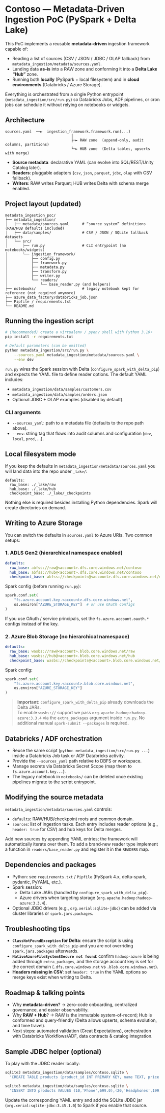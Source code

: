 # Contoso — Metadata‑Driven Ingestion PoC (PySpark + Delta Lake)

This PoC implements a reusable **metadata‑driven** ingestion framework capable of:

- Reading a list of sources (CSV / JSON / JDBC / OLAP fallback) from `metadata_ingestion/metadata/sources.yaml`.
- Landing data **as‑is** into a RAW zone and conforming it into a **Delta Lake “Hub”** zone.
- Running both **locally** (PySpark + local filesystem) and in **cloud environments** (Databricks / Azure Storage).

Everything is orchestrated from a single Python entrypoint (`metadata_ingestion/src/run.py`) so Databricks Jobs, ADF pipelines, or cron jobs can schedule it without relying on notebooks or widgets.

## Architecture

```
sources.yaml  ──►  ingestion_framework.framework.run(...)
                              │
                              ├─► RAW zone  (append-only, audit columns, partitions)
                              └─► HUB zone  (Delta tables, upserts with merge)
```

- **Source metadata**: declarative YAML (can evolve into SQL/REST/Unity Catalog later).
- **Readers**: pluggable adapters (`csv`, `json`, `parquet`, `jdbc`, `olap` with CSV fallback).
- **Writers**: RAW writes Parquet; HUB writes Delta with schema merge enabled.

## Project layout (updated)

```
metadata_ingestion_poc/
├── metadata_ingestion/
│   ├── metadata/sources.yaml      # “source system” definitions (RAW/HUB defaults included)
│   ├── data/samples/              # CSV / JSON / SQLite fallback datasets
│   └── src/
│       ├── run.py                 # CLI entrypoint (no notebooks/widgets)
│       └── ingestion_framework/
│           ├── config.py
│           ├── framework.py
│           ├── metadata.py
│           ├── transform.py
│           ├── writer.py
│           └── readers/
│               └── base_reader.py (and helpers)
├── notebooks/                     # legacy notebook kept for reference (not required anymore)
├── azure_data_factory/databricks_job.json
├── Pipfile / requirements.txt
└── README.md
```

## Running the ingestion script

```bash
# (Recommended) create a virtualenv / pyenv shell with Python 3.10+
pip install -r requirements.txt

# Default parameters (can be omitted)
python metadata_ingestion/src/run.py \
    --sources_yaml metadata_ingestion/metadata/sources.yaml \
    --env dev
```

`run.py` wires the Spark session with Delta (`configure_spark_with_delta_pip`) and expects the YAML file to define reader options. The default YAML includes:

- `metadata_ingestion/data/samples/customers.csv`
- `metadata_ingestion/data/samples/orders.json`
- Optional JDBC + OLAP examples (disabled by default).

### CLI arguments

- `--sources_yaml`: path to a metadata file (defaults to the repo path above).
- `--env`: string tag that flows into audit columns and configuration (`dev`, `local`, `prod`, ...).

## Local filesystem mode

If you keep the defaults in `metadata_ingestion/metadata/sources.yaml` you will land data into the repo under `_lake/`:

```
defaults:
  raw_base: ./_lake/raw
  hub_base: ./_lake/hub
  checkpoint_base: ./_lake/_checkpoints
```

Nothing else is required besides installing Python dependencies. Spark will create directories on demand.

## Writing to Azure Storage

You can switch the defaults in `sources.yaml` to Azure URIs. Two common setups:

### 1. ADLS Gen2 (hierarchical namespace enabled)

```yaml
defaults:
  raw_base: abfss://raw@<account>.dfs.core.windows.net/contoso
  hub_base: abfss://hub@<account>.dfs.core.windows.net/contoso
  checkpoint_base: abfss://checkpoints@<account>.dfs.core.windows.net/contoso/_checkpoints
```

Spark config (before running `run.py`):

```python
spark.conf.set(
    "fs.azure.account.key.<account>.dfs.core.windows.net",
    os.environ["AZURE_STORAGE_KEY"]  # or use OAuth configs
)
```

If you use OAuth / service principals, set the `fs.azure.account.oauth.*` configs instead of the key.

### 2. Azure Blob Storage (no hierarchical namespace)

```yaml
defaults:
  raw_base: wasbs://raw@<account>.blob.core.windows.net/raw
  hub_base: wasbs://hub@<account>.blob.core.windows.net/hub
  checkpoint_base: wasbs://checkpoints@<account>.blob.core.windows.net/checkpoints
```

Spark config:

```python
spark.conf.set(
    "fs.azure.account.key.<account>.blob.core.windows.net",
    os.environ["AZURE_STORAGE_KEY"]
)
```

> **Important**: `configure_spark_with_delta_pip` already downloads the Delta JARs.  
> To enable `wasbs://` support we pass `org.apache.hadoop:hadoop-azure:3.3.4` via the `extra_packages` argument inside `run.py`. No additional manual `spark-submit --packages` is required.

## Databricks / ADF orchestration

- Reuse the same script (`python metadata_ingestion/src/run.py ...`) inside a Databricks Job task or ADF Databricks activity.
- Provide the `--sources_yaml` path relative to DBFS or workspace.
- Manage secrets via Databricks Secret Scope (map them to `fs.azure.account.key...`).
- The legacy notebook in `notebooks/` can be deleted once existing pipelines migrate to the script entrypoint.

## Modifying the source metadata

`metadata_ingestion/metadata/sources.yaml` controls:

- `defaults`: RAW/HUB/checkpoint roots and common domain.
- `sources`: list of ingestion tasks. Each entry includes reader options (e.g., `header: true` for CSV) and hub keys for Delta merges.

Add new sources by appending YAML entries; the framework will automatically iterate over them. To add a brand‑new reader type implement a function in `readers/base_reader.py` and register it in the `READERS` map.

## Dependencies and packages

- Python: see `requirements.txt` / `Pipfile` (PySpark 4.x, delta-spark, pydantic, PyYAML, etc.).
- Spark session:
  - Delta Lake JARs (handled by `configure_spark_with_delta_pip`).
  - Azure drivers when targeting storage (`org.apache.hadoop:hadoop-azure:3.3.4`).
- Optional JDBC drivers (e.g., `org.xerial:sqlite-jdbc`) can be added via cluster libraries or `spark.jars.packages`.

## Troubleshooting tips

- **`ClassNotFoundException` for Delta**: ensure the script is using `configure_spark_with_delta_pip` and you are not overriding `spark.jars.packages` afterwards.
- **`NativeAzureFileSystem$Secure not found`**: confirm `hadoop-azure` is being added through `extra_packages`, and the storage account key is set for the correct domain (`.dfs.core.windows.net` vs `.blob.core.windows.net`).
- **Headers missing in CSV**: set `header: true` in the YAML options so merge keys exist when writing to Delta.

## Roadmap & talking points

- Why **metadata-driven**? → zero-code onboarding, centralized governance, and easier observability.
- Why **RAW + Hub**? → RAW is the immutable system-of-record; Hub is conformed and query-friendly (Delta allows upserts, schema evolution, and time travel).
- Next steps: automated validation (Great Expectations), orchestration with Databricks Workflows/ADF, data contracts & catalog integration.

## Sample JDBC helper (optional)

To play with the JDBC reader locally:

```bash
sqlite3 metadata_ingestion/data/samples/contoso.sqlite \
  'CREATE TABLE products (product_id INT PRIMARY KEY, name TEXT, price DOUBLE);'

sqlite3 metadata_ingestion/data/samples/contoso.sqlite \
  "INSERT INTO products VALUES (10,'Phone',699.0),(20,'Headphones',199.0),(30,'Tablet',499.0);"
```

Update the corresponding YAML entry and add the SQLite JDBC jar (`org.xerial:sqlite-jdbc:3.45.1.0`) to Spark if you enable that source.
